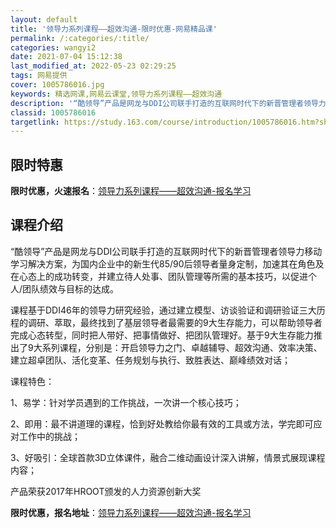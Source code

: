 ```yaml
---
layout: default
title: '领导力系列课程——超效沟通-限时优惠-网易精品课'
permalink: /:categories/:title/
categories: wangyi2
date: 2021-07-04 15:12:38
last_modified_at: 2022-05-23 02:29:25
tags: 网易提供
cover: 1005786016.jpg
keywords: 精选网课,网易云课堂,领导力系列课程——超效沟通
description: '“酷领导”产品是网龙与DDI公司联手打造的互联网时代下的新晋管理者领导力移动学习解决方案，为国内企业中的新生代85/90'
classid: 1005786016
targetlink: https://study.163.com/course/introduction/1005786016.htm?share=1&shareId=1025206652&utm_campaign=share&utm_medium=iphoneShare&utm_source=&utm_u=1025206652
---
```


## 限时特惠

**限时优惠，火速报名**：[领导力系列课程——超效沟通-报名学习](https://study.163.com/course/introduction/1005786016.htm?share=1&shareId=1025206652&utm_campaign=share&utm_medium=iphoneShare&utm_source=&utm_u=1025206652)

## 课程介绍

“酷领导”产品是网龙与DDI公司联手打造的互联网时代下的新晋管理者领导力移动学习解决方案，为国内企业中的新生代85/90后领导者量身定制，加速其在角色及在心态上的成功转变，并建立待人处事、团队管理等所需的基本技巧，以促进个人/团队绩效与目标的达成。

课程基于DDI46年的领导力研究经验，通过建立模型、访谈验证和调研验证三大历程的调研、萃取，最终找到了基层领导者最需要的9大生存能力，可以帮助领导者完成心态转型，同时把人带好、把事情做好、把团队管理好。基于9大生存能力推出了9大系列课程，分别是：开启领导力之门、卓越辅导、超效沟通、效率决策、建立超卓团队、活化变革、任务规划与执行、致胜表达、巅峰绩效对话；

课程特色：

1、易学：针对学员遇到的工作挑战，一次讲一个核心技巧；

2、即用：最不讲道理的课程，恰到好处教给你最有效的工具或方法，学完即可应对工作中的挑战；

3、好吸引：全球首款3D立体课件，融合二维动画设计深入讲解，情景式展现课程内容；

产品荣获2017年HROOT颁发的人力资源创新大奖

**限时优惠，报名地址**：[领导力系列课程——超效沟通-报名学习](https://study.163.com/course/introduction/1005786016.htm?share=1&shareId=1025206652&utm_campaign=share&utm_medium=iphoneShare&utm_source=&utm_u=1025206652)

